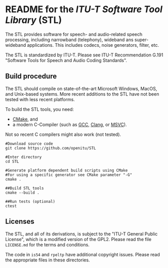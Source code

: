 README for the _ITU-T Software Tool Library_ (STL)
===

The STL provides software for speech- and audio-related speech processing, including narrowband (telephony), wideband ans super-wideband applications. 
This includes codecs, noise generators, filter, etc.

The STL is standardized by ITU-T.
Please see ITU-T Recommendation G.191 "Software Tools for Speech and Audio Coding Standards".

Build procedure
---
The STL should compile on state-of-the-art Microsoft Windows, MacOS, and Unix-based systems.
More recent additions to the STL have not been tested with less recent platforms.

To build the STL tools, you need:
* [CMake](https://cmake.org/), and
* a modern C-Compiler (such as [GCC](https://gcc.gnu.org/), [Clang](https://clang.llvm.org/), or [MSVC](http://landinghub.visualstudio.com/visual-cpp-build-tools)).

Not so recent C compilers might also work (not tested).

```shell
#Download source code
git clone https://github.com/openitu/STL

#Enter directory
cd STL

#Generate platform dependent build scripts using CMake
#For using a specific generator see CMake parameter "-G"
cmake .

##Build STL tools
cmake --build .

##Run tests (optional)
ctest
```

Licenses
---
The STL, and all of its derivations, is subject to the "ITU-T General Public License", which is a modified version of the GPL2.
Please read the file `LICENSE.md` for the terms and conditions.

The code in `is54` and `rpeltp` have additional copyright issues.
Please read the appropriate files in these directories.
